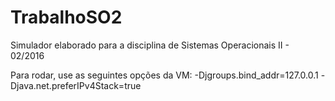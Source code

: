 # TrabalhoSO2
Simulador elaborado para a disciplina de Sistemas Operacionais II - 02/2016

Para rodar, use as seguintes opções da VM: -Djgroups.bind_addr=127.0.0.1 -Djava.net.preferIPv4Stack=true
